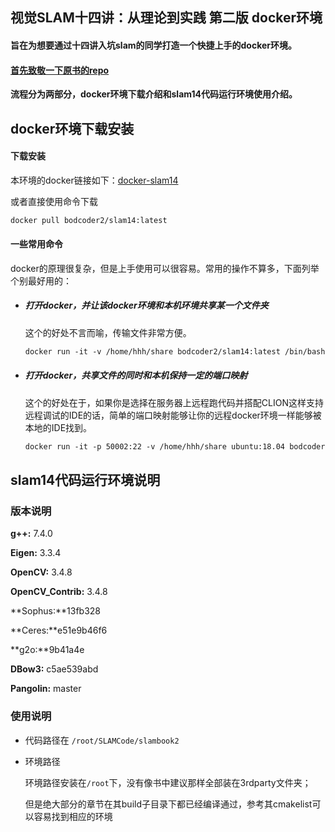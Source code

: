 ## 视觉SLAM十四讲：从理论到实践 第二版 docker环境

#### 旨在为想要通过十四讲入坑slam的同学打造一个快捷上手的docker环境。

#### [首先致敬一下原书的repo]([https://github.com/gaoxiang12/slambook2#%E8%A7%86%E8%A7%89slam%E5%8D%81%E5%9B%9B%E8%AE%B2%E4%BB%8E%E7%90%86%E8%AE%BA%E5%88%B0%E5%AE%9E%E8%B7%B5-%E7%AC%AC%E4%BA%8C%E7%89%88](https://github.com/gaoxiang12/slambook2#视觉slam十四讲从理论到实践-第二版))



**流程分为两部分，docker环境下载介绍和slam14代码运行环境使用介绍。**

## docker环境下载安装

#### 下载安装

本环境的docker链接如下：[docker-slam14](https://hub.docker.com/r/bodcoder2/slam14)

或者直接使用命令下载

```dockerfile
docker pull bodcoder2/slam14:latest
```

#### 一些常用命令

docker的原理很复杂，但是上手使用可以很容易。常用的操作不算多，下面列举个别最好用的：

- ##### 打开docker，并让该docker环境和本机环境共享某一个文件夹

  这个的好处不言而喻，传输文件非常方便。

  ```dockerfile
  docker run -it -v /home/hhh/share bodcoder2/slam14:latest /bin/bash
  ```

- ##### 打开docker，共享文件的同时和本机保持一定的端口映射

  这个的好处在于，如果你是选择在服务器上远程跑代码并搭配CLION这样支持远程调试的IDE的话，简单的端口映射能够让你的远程docker环境一样能够被本地的IDE找到。

  ```dockerfile
  docker run -it -p 50002:22 -v /home/hhh/share ubuntu:18.04 bodcoder2/slam14:latest /bin/bash
  ```

  

## slam14代码运行环境说明

### 版本说明

**g++:** 7.4.0

**Eigen:** 3.3.4

**OpenCV:** 3.4.8

**OpenCV_Contrib:** 3.4.8

**Sophus:**13fb328

**Ceres:**e51e9b46f6

**g2o:**9b41a4e

**DBow3:** c5ae539abd

**Pangolin:** master



### 使用说明

- 代码路径在 ``/root/SLAMCode/slambook2``

- 环境路径

  环境路径安装在``/root``下，没有像书中建议那样全部装在3rdparty文件夹；

  但是绝大部分的章节在其build子目录下都已经编译通过，参考其cmakelist可以容易找到相应的环境